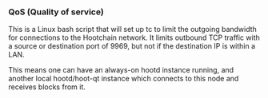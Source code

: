 ### QoS (Quality of service) ###

This is a Linux bash script that will set up tc to limit the outgoing bandwidth for connections to the Hootchain network. It limits outbound TCP traffic with a source or destination port of 9969, but not if the destination IP is within a LAN.

This means one can have an always-on hootd instance running, and another local hootd/hoot-qt instance which connects to this node and receives blocks from it.

